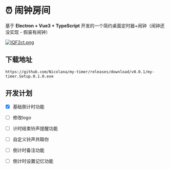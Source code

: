 # ⏰  闹钟房间

基于 **Electron + Vue3 + TypeScript** 开发的一个简约桌面定时器+闹钟（闹钟还没实现 - 假装有闹钟）

[![IQF2ct.png](https://z3.ax1x.com/2021/11/06/IQF2ct.png)](https://imgtu.com/i/IQF2ct)

## 下载地址

```angular2html
https://github.com/Nicolana/my-timer/releases/download/v0.0.1/my-timer.Setup.0.1.0.exe
```

## 开发计划
- [x] 基础倒计时功能
- [ ] 修改logo
- [ ] 计时结束铃声提醒功能
- [ ] 自定义铃声共鞥你
- [ ] 倒计时备注功能
- [ ] 倒计时设置记忆功能

